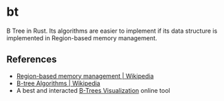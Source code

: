 # bt

B Tree in Rust. Its algorithms are easier to implement if its data structure is implemented in Region-based memory management.

## References

- [Region-based memory management | Wikipedia](https://en.wikipedia.org/wiki/Region-based_memory_management)
- [B-tree Algorithms | Wikipedia](https://en.wikipedia.org/wiki/B-tree#Algorithms)
- A best and interacted [B-Trees Visualization](https://www.cs.usfca.edu/~galles/visualization/BTree.html) online tool 

